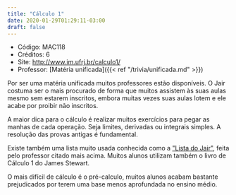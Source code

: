 ```yaml
---
title: "Cálculo 1"
date: 2020-01-29T01:29:11-03:00
draft: false
---
```


- Código: MAC118
- Créditos: 6
- Site: http://www.im.ufrj.br/calculo1/
- Professor: [Matéria unificada]({{< ref "/trivia/unificada.md" >}})

Por ser uma matéria unificada muitos professores estão disponíveis. O Jair costuma ser o mais procurado de forma que muitos assistem às suas aulas mesmo sem estarem inscritos, embora muitas vezes suas aulas lotem e ele acabe por proibir não inscritos.

A maior dica para o cálculo é realizar muitos exercícios para pegar as manhas de cada operação. Seja limites, derivadas ou integrais simples. A resolução das provas antigas é fundamental.

Existe também uma lista muito usada conhecida como a ["Lista do Jair"](https://www.labma.ufrj.br/~mcabral/livros/lista-jair/Lista-do-Jair-V1.3.pdf), feita pelo professor citado mais acima. Muitos alunos utilizam também o livro de Cálculo 1 do James Stewart.

O mais difícil de cálculo é o pré-calculo, muitos alunos acabam bastante prejudicados por terem uma base menos aprofundada no ensino médio.
